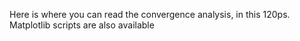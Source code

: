 Here is where you can read the convergence analysis, in this 120ps. 
Matplotlib scripts are also available
